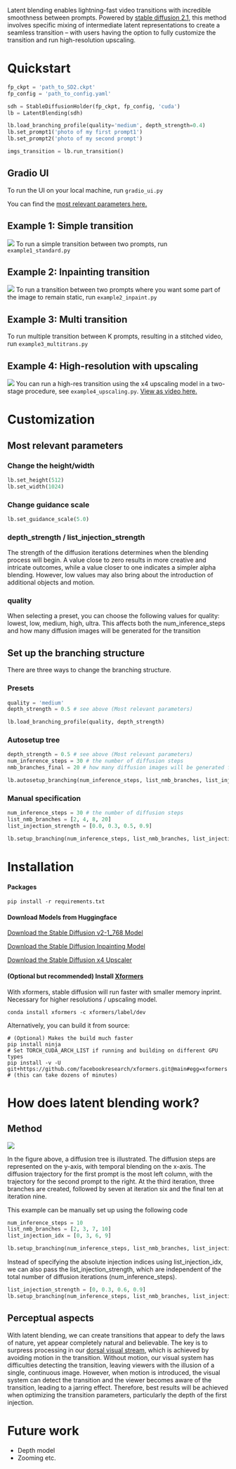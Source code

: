 Latent blending enables lightning-fast video transitions with incredible smoothness between prompts. Powered by [stable diffusion 2.1](https://stability.ai/blog/stablediffusion2-1-release7-dec-2022), this method involves specific mixing of intermediate latent representations to create a seamless transition – with users having the option to fully customize the transition and run high-resolution upscaling.

# Quickstart
```python
fp_ckpt = 'path_to_SD2.ckpt'
fp_config = 'path_to_config.yaml'

sdh = StableDiffusionHolder(fp_ckpt, fp_config, 'cuda')
lb = LatentBlending(sdh)

lb.load_branching_profile(quality='medium', depth_strength=0.4)
lb.set_prompt1('photo of my first prompt1')
lb.set_prompt2('photo of my second prompt')

imgs_transition = lb.run_transition()
```
## Gradio UI
To run the UI on your local machine, run `gradio_ui.py`

You can find the [most relevant parameters here.](parameters.md)

## Example 1: Simple transition
![](example1.jpg)
To run a simple transition between two prompts, run `example1_standard.py`

## Example 2: Inpainting transition
![](example2.jpg)
To run a transition between two prompts where you want some part of the image to remain static, run `example2_inpaint.py`

## Example 3: Multi transition
To run multiple transition between K prompts, resulting in a stitched video, run `example3_multitrans.py`

## Example 4: High-resolution with upscaling
![](example4.jpg)
You can run a high-res transition using the x4 upscaling model in a two-stage procedure, see `example4_upscaling.py`. [View as video here.](https://youtu.be/y6qY1eev4H8)

# Customization

## Most relevant parameters

### Change the height/width
```python 
lb.set_height(512)
lb.set_width(1024)
```
### Change guidance scale
```python 
lb.set_guidance_scale(5.0)
```
### depth_strength / list_injection_strength
The strength of the diffusion iterations determines when the blending process will begin. A value close to zero results in more creative and intricate outcomes, while a value closer to one indicates a simpler alpha blending. However, low values may also bring about the introduction of additional objects and motion.

### quality
When selecting a preset, you can choose the following values for quality:
lowest, low, medium, high, ultra.
This affects both the num_inference_steps and how many diffusion images will be generated for the transition

## Set up the branching structure

There are three ways to change the branching structure.
### Presets
```python 
quality = 'medium'
depth_strength = 0.5 # see above (Most relevant parameters)

lb.load_branching_profile(quality, depth_strength)
```

### Autosetup tree
```python 
depth_strength = 0.5 # see above (Most relevant parameters)
num_inference_steps = 30 # the number of diffusion steps
nmb_branches_final = 20 # how many diffusion images will be generated for the transition

lb.autosetup_branching(num_inference_steps, list_nmb_branches, list_injection_strength)
```

### Manual specification
```python 
num_inference_steps = 30 # the number of diffusion steps
list_nmb_branches = [2, 4, 8, 20]
list_injection_strength = [0.0, 0.3, 0.5, 0.9]

lb.setup_branching(num_inference_steps, list_nmb_branches, list_injection_strength=list_injection_strength)
```

# Installation
#### Packages
```commandline
pip install -r requirements.txt
```
#### Download Models from Huggingface
[Download the Stable Diffusion v2-1_768 Model](https://huggingface.co/stabilityai/stable-diffusion-2-1)

[Download the Stable Diffusion Inpainting Model](https://huggingface.co/stabilityai/stable-diffusion-2-inpainting)

[Download the Stable Diffusion x4 Upscaler](https://huggingface.co/stabilityai/stable-diffusion-x4-upscaler)

#### (Optional but recommended) Install [Xformers](https://github.com/facebookresearch/xformers)
With xformers, stable diffusion will run faster with smaller memory inprint. Necessary for higher resolutions / upscaling model.

```commandline
conda install xformers -c xformers/label/dev
```

Alternatively, you can build it from source:
```commandline
# (Optional) Makes the build much faster
pip install ninja
# Set TORCH_CUDA_ARCH_LIST if running and building on different GPU types
pip install -v -U git+https://github.com/facebookresearch/xformers.git@main#egg=xformers
# (this can take dozens of minutes)
```

# How does latent blending work?
## Method
![](animation.gif)

In the figure above, a diffusion tree is illustrated. The diffusion steps are represented on the y-axis, with temporal blending on the x-axis. The diffusion trajectory for the first prompt is the most left column, with the trajectory for the second prompt to the right. At the third iteration, three branches are created, followed by seven at iteration six and the final ten at iteration nine.

This example can be manually set up using the following code
```python 
num_inference_steps = 10 
list_nmb_branches = [2, 3, 7, 10]
list_injection_idx = [0, 3, 6, 9]

lb.setup_branching(num_inference_steps, list_nmb_branches, list_injection_idx=list_injection_idx)
```

Instead of specifying the absolute injection indices using list_injection_idx, we can also pass the list_injection_strength, which are independent of the total number of diffusion iterations (num_inference_steps).
```python 
list_injection_strength = [0, 0.3, 0.6, 0.9]
lb.setup_branching(num_inference_steps, list_nmb_branches, list_injection_strength=list_injection_strength)
```
## Perceptual aspects
With latent blending, we can create transitions that appear to defy the laws of nature, yet appear completely natural and believable. The key is to surpress processing in our [dorsal visual stream](https://en.wikipedia.org/wiki/Two-streams_hypothesis#Dorsal_stream), which is achieved by avoiding motion in the transition. Without motion, our visual system has difficulties detecting the transition, leaving viewers with the illusion of a single, continuous image. However, when motion is introduced, the visual system can detect the transition and the viewer becomes aware of the transition, leading to a jarring effect. Therefore, best results will be achieved when optimizing the transition parameters, particularly the depth of the first injection.

# Future work
* Depth model
* Zooming etc.

